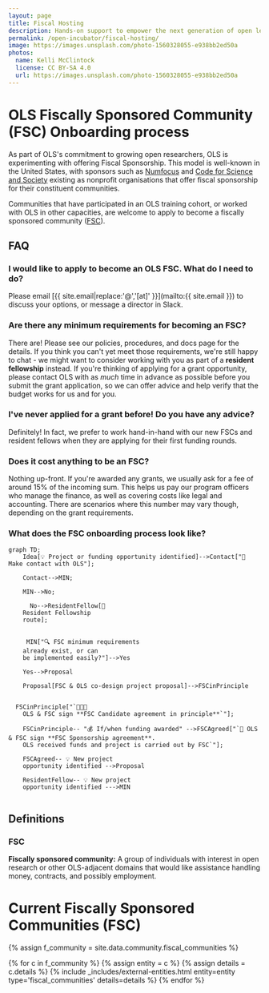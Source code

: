 ```yaml
---
layout: page
title: Fiscal Hosting
description: Hands-on support to empower the next generation of open leaders in research.
permalink: /open-incubator/fiscal-hosting/
image: https://images.unsplash.com/photo-1560328055-e938bb2ed50a
photos:
  name: Kelli McClintock
  license: CC BY-SA 4.0
  url: https://images.unsplash.com/photo-1560328055-e938bb2ed50a
---
```


# OLS Fiscally Sponsored Community (FSC) Onboarding process

As part of OLS's commitment to growing open researchers, OLS is experimenting with offering Fiscal Sponsorship. This model is well-known in the United States, with sponsors such as [Numfocus](https://numfocus.org/) and [Code for Science and Society](https://www.codeforsociety.org/) existing as nonprofit organisations that offer fiscal sponsorship for their constituent communities. 

Communities that have participated in an OLS training cohort, or worked with OLS in other capacities, are welcome to apply to become a fiscally sponsored community ([FSC](#fsc)). 

## FAQ

### I would like to apply to become an OLS FSC. What do I need to do? 
Please email [{{ site.email|replace:'@','[at]' }}](mailto:{{ site.email }}) to discuss your options, or message a director in Slack. 

### Are there any minimum requirements for becoming an FSC? 
There are! Please see our policies, procedures, and docs page for the details. If you think you can't yet meet those requirements, we're still happy to chat - we might want to consider working with you as part of a **resident fellowship** instead. If you're thinking of applying for a grant opportunity, please contact OLS with as _much_ time in advance as possible before you submit the grant application, so we can offer advice and help verify that the budget works for us and for you. 

### I've never applied for a grant before! Do you have any advice?

Definitely! In fact, we prefer to work hand-in-hand with our new FSCs and resident fellows when they are applying for their first funding rounds. 

### Does it cost anything to be an FSC? 
Nothing up-front. If you're awarded any grants, we usually ask for a fee of around 15% of the incoming sum. This helps us pay our program officers who manage the finance, as well as covering costs like legal and accounting. There are scenarios where this number may vary though, depending on the grant requirements. 

### What does the FSC onboarding process look like? 

```mermaid!
graph TD;
    Idea[💡 Project or funding opportunity identified]-->Contact["📧 Make contact with OLS"];

    Contact-->MIN;

    MIN-->No;

      No-->ResidentFellow[👤 
    Resident Fellowship 
    route];


     MIN["🔍 FSC minimum requirements 
    already exist, or can 
    be implemented easily?"]-->Yes
    
    Yes-->Proposal

    Proposal[FSC & OLS co-design project proposal]-->FSCinPrinciple
   
    
  FSCinPrinciple["`👥👥👥 
    OLS & FSC sign **FSC Candidate agreement in principle**`"];
    
    FSCinPrinciple-- "💰 If/when funding awarded" -->FSCAgreed["`📝 OLS & FSC sign **FSC Sponsorship agreement**.
    OLS received funds and project is carried out by FSC`"];
    
    FSCAgreed-- 💡 New project 
    opportunity identified -->Proposal
    
    ResidentFellow-- 💡 New project 
    opportunity identified --->MIN
   
```

## Definitions
### FSC
**Fiscally sponsored community:** A group of individuals with interest in open research or other OLS-adjacent domains that would like assistance handling money, contracts, and possibly employment.


# Current Fiscally Sponsored Communities (FSC)
{% assign f_community = site.data.community.fiscal_communities %}

<div class="entities">
{% for c in f_community %}
    {% assign entity = c %}
    {% assign details = c.details %}
    {% include _includes/external-entities.html entity=entity type='fiscal_communities' details=details %}
{% endfor %}
</div>
